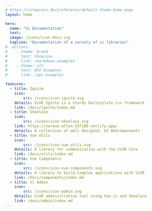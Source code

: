 ```yaml
---
# https://vitepress.dev/reference/default-theme-home-page
layout: home

hero:
  name: "Vi Documentation"
  text: 
  image: /icons/icon-docs.svg
  tagline: "Documentation of a variety of vi libraries"
#  actions:
#    - theme: brand
#      text: Showcase
#      link: /markdown-examples
#    - theme: alt
#      text: API Examples
#      link: /api-examples

features:
  - title: Ignite
    icon: 
        src: /icons/icon-ignite.svg
    details: ViUR Ignite is a sturdy boilerplate css framework
    link: /docs/ignite/index.md
  - title: Shoelace
    icon: 
        src: /icons/icon-shoelace.svg
    link: https://serene-allen-537100.netlify.app/
    details: A collection of well designed, UI Webcomponents
  - title: Vue Utils
    icon: 
        src: /icons/icon-vue-utils.svg
    details: A library for communication with the ViUR Core
    link: /docs/utils/index.md
  - title: Vue Components
    icon: 
        src: /icons/icon-vue-components.svg
    details: A library to build Complex applications with ViUR
    link: /docs/components/index.md
  - title: Vi Admin
    icon: 
        src: /icons/icon-admin.svg
    details: ViUR administration tool using Vue.js and Shoelace
    link: /docs/admin/index.md
---
```



